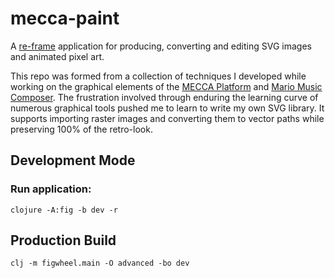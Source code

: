 # mecca-paint

A [re-frame](https://github.com/day8/re-frame) application for producing, converting and editing SVG images and animated pixel art.

This repo was formed from a collection of techniques I developed while working on the graphical elements of the [MECCA Platform](https://github.com/porkostomus/mecca) and [Mario Music Composer](https://github.com/porkostomus/mario-music-composer). The frustration involved through enduring the learning curve of numerous graphical tools pushed me to learn to write my own SVG library. It supports importing raster images and converting them to vector paths while preserving 100% of the retro-look.

## Development Mode

### Run application:

```
clojure -A:fig -b dev -r
```


## Production Build

```
clj -m figwheel.main -O advanced -bo dev
```